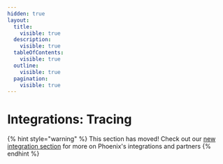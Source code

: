 ```yaml
---
hidden: true
layout:
  title:
    visible: true
  description:
    visible: true
  tableOfContents:
    visible: true
  outline:
    visible: true
  pagination:
    visible: true
---
```


# Integrations: Tracing

{% hint style="warning" %}
This section has moved! Check out our [new integration section](https://docs.arize.com/phoenix/integrations) for more on Phoenix's integrations and partners
{% endhint %}

